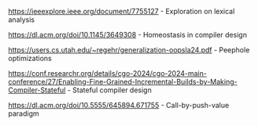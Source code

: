 https://ieeexplore.ieee.org/document/7755127 - Exploration on lexical analysis

https://dl.acm.org/doi/10.1145/3649308 - Homeostasis in compiler design

https://users.cs.utah.edu/~regehr/generalization-oopsla24.pdf - Peephole optimizations

https://conf.researchr.org/details/cgo-2024/cgo-2024-main-conference/27/Enabling-Fine-Grained-Incremental-Builds-by-Making-Compiler-Stateful - Stateful compiler design

https://dl.acm.org/doi/10.5555/645894.671755 - Call-by-push-value paradigm



